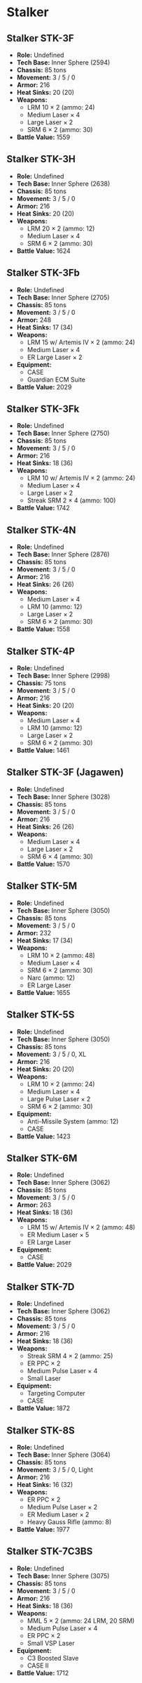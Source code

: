 # Stalker
## Stalker STK-3F
- **Role:** Undefined
- **Tech Base:** Inner Sphere (2594)
- **Chassis:** 85 tons
- **Movement:** 3 / 5 / 0
- **Armor:** 216
- **Heat Sinks:** 20 (20)
- **Weapons:**
  - LRM 10 × 2 (ammo: 24)
  - Medium Laser × 4
  - Large Laser × 2
  - SRM 6 × 2 (ammo: 30)
- **Battle Value:** 1559

## Stalker STK-3H
- **Role:** Undefined
- **Tech Base:** Inner Sphere (2638)
- **Chassis:** 85 tons
- **Movement:** 3 / 5 / 0
- **Armor:** 216
- **Heat Sinks:** 20 (20)
- **Weapons:**
  - LRM 20 × 2 (ammo: 12)
  - Medium Laser × 4
  - SRM 6 × 2 (ammo: 30)
- **Battle Value:** 1624

## Stalker STK-3Fb
- **Role:** Undefined
- **Tech Base:** Inner Sphere (2705)
- **Chassis:** 85 tons
- **Movement:** 3 / 5 / 0
- **Armor:** 248
- **Heat Sinks:** 17 (34)
- **Weapons:**
  - LRM 15 w/ Artemis IV × 2 (ammo: 24)
  - Medium Laser × 4
  - ER Large Laser × 2
- **Equipment:**
  - CASE
  - Guardian ECM Suite
- **Battle Value:** 2029

## Stalker STK-3Fk
- **Role:** Undefined
- **Tech Base:** Inner Sphere (2750)
- **Chassis:** 85 tons
- **Movement:** 3 / 5 / 0
- **Armor:** 216
- **Heat Sinks:** 18 (36)
- **Weapons:**
  - LRM 10 w/ Artemis IV × 2 (ammo: 24)
  - Medium Laser × 4
  - Large Laser × 2
  - Streak SRM 2 × 4 (ammo: 100)
- **Battle Value:** 1742

## Stalker STK-4N
- **Role:** Undefined
- **Tech Base:** Inner Sphere (2876)
- **Chassis:** 85 tons
- **Movement:** 3 / 5 / 0
- **Armor:** 216
- **Heat Sinks:** 26 (26)
- **Weapons:**
  - Medium Laser × 4
  - LRM 10 (ammo: 12)
  - Large Laser × 2
  - SRM 6 × 2 (ammo: 30)
- **Battle Value:** 1558

## Stalker STK-4P
- **Role:** Undefined
- **Tech Base:** Inner Sphere (2998)
- **Chassis:** 75 tons
- **Movement:** 3 / 5 / 0
- **Armor:** 216
- **Heat Sinks:** 20 (20)
- **Weapons:**
  - Medium Laser × 4
  - LRM 10 (ammo: 12)
  - Large Laser × 2
  - SRM 6 × 2 (ammo: 30)
- **Battle Value:** 1461

## Stalker STK-3F (Jagawen)
- **Role:** Undefined
- **Tech Base:** Inner Sphere (3028)
- **Chassis:** 85 tons
- **Movement:** 3 / 5 / 0
- **Armor:** 216
- **Heat Sinks:** 26 (26)
- **Weapons:**
  - Medium Laser × 4
  - Large Laser × 2
  - SRM 6 × 4 (ammo: 30)
- **Battle Value:** 1570

## Stalker STK-5M
- **Role:** Undefined
- **Tech Base:** Inner Sphere (3050)
- **Chassis:** 85 tons
- **Movement:** 3 / 5 / 0
- **Armor:** 232
- **Heat Sinks:** 17 (34)
- **Weapons:**
  - LRM 10 × 2 (ammo: 48)
  - Medium Laser × 4
  - SRM 6 × 2 (ammo: 30)
  - Narc (ammo: 12)
  - ER Large Laser
- **Battle Value:** 1655

## Stalker STK-5S
- **Role:** Undefined
- **Tech Base:** Inner Sphere (3050)
- **Chassis:** 85 tons
- **Movement:** 3 / 5 / 0, XL
- **Armor:** 216
- **Heat Sinks:** 20 (20)
- **Weapons:**
  - LRM 10 × 2 (ammo: 24)
  - Medium Laser × 4
  - Large Pulse Laser × 2
  - SRM 6 × 2 (ammo: 30)
- **Equipment:**
  - Anti-Missile System (ammo: 12)
  - CASE
- **Battle Value:** 1423

## Stalker STK-6M
- **Role:** Undefined
- **Tech Base:** Inner Sphere (3062)
- **Chassis:** 85 tons
- **Movement:** 3 / 5 / 0
- **Armor:** 263
- **Heat Sinks:** 18 (36)
- **Weapons:**
  - LRM 15 w/ Artemis IV × 2 (ammo: 48)
  - ER Medium Laser × 5
  - ER Large Laser
- **Equipment:**
  - CASE
- **Battle Value:** 2029

## Stalker STK-7D
- **Role:** Undefined
- **Tech Base:** Inner Sphere (3062)
- **Chassis:** 85 tons
- **Movement:** 3 / 5 / 0
- **Armor:** 216
- **Heat Sinks:** 18 (36)
- **Weapons:**
  - Streak SRM 4 × 2 (ammo: 25)
  - ER PPC × 2
  - Medium Pulse Laser × 4
  - Small Laser
- **Equipment:**
  - Targeting Computer
  - CASE
- **Battle Value:** 1872

## Stalker STK-8S
- **Role:** Undefined
- **Tech Base:** Inner Sphere (3064)
- **Chassis:** 85 tons
- **Movement:** 3 / 5 / 0, Light
- **Armor:** 216
- **Heat Sinks:** 16 (32)
- **Weapons:**
  - ER PPC × 2
  - Medium Pulse Laser × 2
  - ER Medium Laser × 2
  - Heavy Gauss Rifle (ammo: 8)
- **Battle Value:** 1977

## Stalker STK-7C3BS
- **Role:** Undefined
- **Tech Base:** Inner Sphere (3075)
- **Chassis:** 85 tons
- **Movement:** 3 / 5 / 0
- **Armor:** 216
- **Heat Sinks:** 18 (36)
- **Weapons:**
  - MML 5 × 2 (ammo: 24 LRM, 20 SRM)
  - Medium Pulse Laser × 4
  - ER PPC × 2
  - Small VSP Laser
- **Equipment:**
  - C3 Boosted Slave
  - CASE II
- **Battle Value:** 1712

